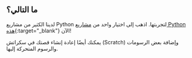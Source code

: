 ## ما التالي؟

لدينا الكثير من مشاريع Python لتجربتها. اذهب إلى اختيار واحد من [مشاريع Python هذه](https://projects.raspberrypi.org/en/projects?software%5B%5D=python&curriculum%5B%5D=%201){:target="_blank"} الآن!

يمكنك أيضًا إعادة إنشاء قصتك في سكراتش (Scratch) وإضافة بعض الرسومات والرسوم المتحركة إليها.